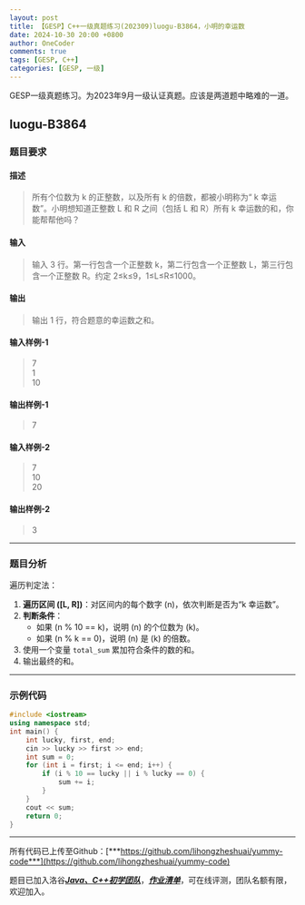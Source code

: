 ```yaml
---
layout: post
title: 【GESP】C++一级真题练习(202309)luogu-B3864，小明的幸运数
date: 2024-10-30 20:00 +0800
author: OneCoder
comments: true
tags: [GESP, C++]
categories: [GESP, 一级]
---
```

GESP一级真题练习。为2023年9月一级认证真题。应该是两道题中略难的一道。

<!--more-->

## luogu-B3864

### 题目要求

#### 描述

>所有个位数为 k 的正整数，以及所有 k 的倍数，都被小明称为“ k 幸运数”。小明想知道正整数 L 和 R 之间（包括 L 和 R）所有 k 幸运数的和，你能帮帮他吗？

#### 输入

>输入 3 行。第一行包含一个正整数 k，第二行包含一个正整数 L，第三行包含一个正整数 R。约定 2≤k≤9，1≤L≤R≤1000。

#### 输出

>输出 1 行，符合题意的幸运数之和。

#### 输入样例-1

>7  
>1  
>10  

#### 输出样例-1

>7

#### 输入样例-2

>7  
>10  
>20  

#### 输出样例-2

>3

---

### 题目分析

遍历判定法：

1. **遍历区间 \([L, R]\)**：对区间内的每个数字 \(n\)，依次判断是否为“k 幸运数”。
2. **判断条件**：
   - 如果 \(n \% 10 == k\)，说明 \(n\) 的个位数为 \(k\)。
   - 如果 \(n \% k == 0\)，说明 \(n\) 是 \(k\) 的倍数。
3. 使用一个变量 `total_sum` 累加符合条件的数的和。
4. 输出最终的和。

---

### 示例代码

```cpp
#include <iostream>
using namespace std;
int main() {
    int lucky, first, end;
    cin >> lucky >> first >> end;
    int sum = 0;
    for (int i = first; i <= end; i++) {
        if (i % 10 == lucky || i % lucky == 0) {
            sum += i;
        }
    }
    cout << sum;
    return 0;
}
```

---

所有代码已上传至Github：[***https://github.com/lihongzheshuai/yummy-code***](https://github.com/lihongzheshuai/yummy-code)

题目已加入洛谷[***Java、C++初学团队***](https://www.luogu.com.cn/team/92228)，[***作业清单***](https://www.luogu.com.cn/team/92228#homework)，可在线评测，团队名额有限，欢迎加入。
